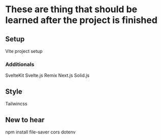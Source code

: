 # These are thing that should be learned after the project is finished

## Setup

Vite project setup

### Additionals

SvelteKit
Svelte.js
Remix
Next.js
Solid.js

</hr>

## Style

Tailwincss

</hr>

## New to hear

npm install file-saver cors dotenv
